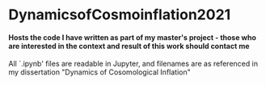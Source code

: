 # DynamicsofCosmoinflation2021
#### Hosts the code I have written as part of my master's project - those who are interested in the context and result of this work should contact me

All `.ipynb' files are readable in Jupyter, and filenames are as referenced in my dissertation "Dynamics of Cosomological Inflation"
